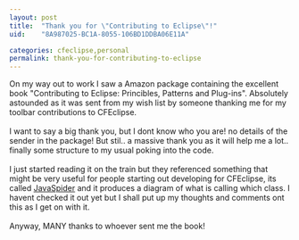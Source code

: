 ```yaml
---
layout: post
title:  "Thank you for \"Contributing to Eclipse\"!"
uid:	"8A987025-BC1A-8055-106BD1DDBA06E11A"

categories: cfeclipse,personal
permalink: thank-you-for-contributing-to-eclipse
---
```

On my way out to work I saw a Amazon package containing the excellent book &quot;Contributing to Eclipse: Princibles, Patterns and Plug-ins&quot;. Absolutely astounded as it was sent from my wish list by someone thanking me for my toolbar contributions to CFEclipse.<br /><br />I want to say a big thank you, but I dont know who you are! no details of the sender in the package! But stil.. a massive thank you as it will help me a lot.. finally some structure to my usual poking into the code.<br /><br />I just started reading it on the train but they referenced something that might be very useful for people starting out developing for CFEclipse, its called <a href="http://sourceforge.net/projects/javaspider/">JavaSpider</a> and it produces a diagram of what is calling which class. I havent checked it out yet but I shall put up my thoughts and comments ont this as I get on with it.<br /><br />Anyway, MANY thanks to whoever sent me the book!